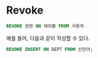 # Revoke
```sql
REVOKE 권한 ON 테이블 FROM 사용자
```
예를 들어, 다음과 같이 작성할 수 있다.
```sql
REVOKE INSERT ON DEPT FROM 신민아;
```
